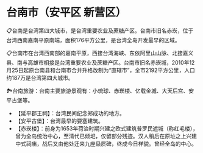 # 台南市（安平区 新营区）
📋台南是台湾第四大城市，是台湾重要农业及蔗糖产区。台南市旧名赤崁，位于台湾西南嘉南平原南端，面积176平方公里，是台湾全岛开发最早的区域。   
  
📋台南市在台湾西南部的嘉南平原，西接台湾海峡、东依阿里山山脉、北接嘉义县、南与高雄市相接是台湾重要农业及蔗糖产区。台南市旧名赤崁城，2010年12月25日起原台南县和台南市合并升格改制为“直辖市”，全市2192平方公里，人口约187万是台湾第四大城市。   
  
🏞台南旅游：台南主要旅游景观有：小琉球、赤崁楼、亿载金城、大天后宫、安平古堡等。   
  
* 【延平郡王祠】：台湾民间纪念郑成功的地方。   
* 【安平古堡】：台湾最早的要塞建筑。   
* 【赤崁楼】：前身为1653年荷治时期兴建之欧式建筑普罗民遮城（称红毛楼），曾为全岛统治中心，至清代已倾圯，仅留部分残迹。汉人稍后在原址之上兴建中式祠庙，战后又由他处迁来九座赑屃碑，终成今日样貌。曾经全岛的中心。